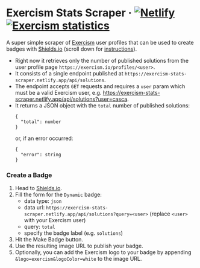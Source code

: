 # Exercism Stats Scraper · [![Netlify](https://img.shields.io/netlify/dd4af605-f9cf-4b1a-9bcc-d2a35eaa66dd?logo=netlify&style=for-the-badge)](https://app.netlify.com/sites/exercism-stats-scraper/deploys) [![Exercism statistics](https://img.shields.io/badge/dynamic/json?color=009caa&label=casca%27s%20solutions&query=total&url=https%3A%2F%2Fexercism-stats-scraper.netlify.app%2Fapi%2Fsolutions%3Fuser%3Dcasca&logo=exercism&logoColor=white&style=for-the-badge)](https://exercism.io/profiles/casca)
A super simple scraper of [Exercism](http://exercism.io/) user profiles that can be used to create badges with [Shields.io](https://shields.io/) (scroll down for [instructions](#create-a-badge)).

- Right now it retrieves only the number of published solutions from the user profile page `https://exercism.io/profiles/<user>`.
- It consists of a single endpoint published at `https://exercism-stats-scraper.netlify.app/api/solutions`.
- The endpoint accepts `GET` requests and requires a `user` param which must be a valid Exercism user, e.g. https://exercism-stats-scraper.netlify.app/api/solutions?user=casca.
- It returns a JSON object with the `total` number of published solutions:
    ```
    {
      "total": number
    }
    ```
  or, if an error occurred:
    ```
    {
      "error": string
    }
    ```

### Create a Badge
1. Head to [Shields.io](https://shields.io/).
1. Fill the form for the `Dynamic` badge:
    - data type: `json`
    - data url: `https://exercism-stats-scraper.netlify.app/api/solutions?query=<user>` (replace `<user>` with your Exercism user)
    - query: `total`
    - specify the badge label (e.g. `solutions`)
1. Hit the Make Badge button.
1. Use the resulting image URL to publish your badge.
1. Optionally, you can add the Exercism logo to your badge by appending `&logo=exercism&logoColor=white` to the image URL.
